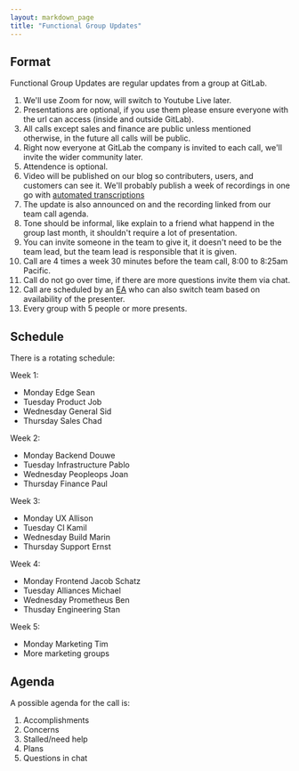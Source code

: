 ```yaml
---
layout: markdown_page
title: "Functional Group Updates"
---
```


## Format

Functional Group Updates are regular updates from a group at GitLab.

1. We'll use Zoom for now, will switch to Youtube Live later.
1. Presentations are optional, if you use them please ensure everyone with the url can access (inside and outside GitLab).
1. All calls except sales and finance are public unless mentioned otherwise, in the future all calls will be public.
1. Right now everyone at GitLab the company is invited to each call, we'll invite the wider community later.
1. Attendence is optional.
1. Video will be published on our blog so contributers, users, and customers can see it. We'll probably publish a week of recordings in one go with [automated transcriptions](https://www.labnol.org/internet/transcribe-video-to-text/28914/)
1. The update is also announced on and the recording linked from our team call agenda.
1. Tone should be informal, like explain to a friend what happend in the group last month, it shouldn't require a lot of presentation.
1. You can invite someone in the team to give it, it doesn't need to be the team lead, but the team lead is responsible that it is given.
1. Call are 4 times a week 30 minutes before the team call, 8:00 to 8:25am Pacific.
1. Call do not go over time, if there are more questions invite them via chat.
1. Call are scheduled by an [EA](https://about.gitlab.com/jobs/executive-assistant/) who can also switch team based on availability of the presenter.
1. Every group with 5 people or more presents.

## Schedule

There is a rotating schedule:

Week 1:

- Monday Edge Sean
- Tuesday Product Job
- Wednesday   General Sid
- Thursday    Sales   Chad

Week 2:

- Monday  Backend Douwe
- Tuesday Infrastructure  Pablo
- Wednesday   Peopleops   Joan
- Thursday    Finance Paul

Week 3:

- Monday  UX   Allison
- Tuesday CI  Kamil
- Wednesday   Build   Marin
- Thursday Support Ernst

Week 4:

- Monday  Frontend    Jacob Schatz
- Tuesday Alliances Michael
- Wednesday Prometheus Ben
- Thusday Engineering Stan

Week 5:

- Monday  Marketing   Tim
- More marketing groups

## Agenda

A possible agenda for the call is:

1. Accomplishments
1. Concerns
1. Stalled/need help
1. Plans
1. Questions in chat
